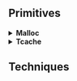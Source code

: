## Primitives

<details>
<summary><strong>Malloc</strong></summary>
<p>

<details>
	<summary>Overlapping</summary>
<p>

- **Foward consolidation**
	- link
	> abc

- **Backward consolidation**
	- link
	> abc

- **Overlapping consolidation**
	- link
	> abc

- **Top consolidation**
	- link
	> abc

- **Overlapping mmap**
	- link
	> abc

</p>
</details>

</p>
</details>

<details>
<summary><strong>Tcache</strong></summary>
<p>

- **Tcache poisoning**
	- link
	> abc

- **Tcache double free**
	- link
	> abc

- **

</p>
</details>


## Techniques


